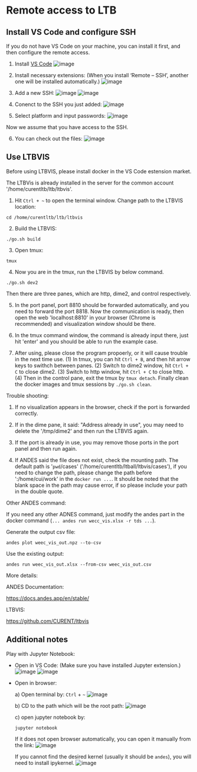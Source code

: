 # Remote access to LTB

## Install VS Code and configure SSH

If you do not have VS Code on your machine, you can install it first, and then configure the remote access.

1. Install [VS Code](https://code.visualstudio.com/![image](https://user-images.githubusercontent.com/79226045/133316409-186154e3-46ea-4ac9-b75d-d6a8d666899a.png)
)
![image](https://user-images.githubusercontent.com/79226045/133316365-9c1e8fad-14f0-43d8-8956-fa1dd1a3e8b5.png)

2. Install necessary extensions:
(When you install ‘Remote – SSH’, another one will be installed automatically.)
![image](https://user-images.githubusercontent.com/79226045/133316785-eb931cda-7bb0-4df4-8ed1-b4b73365d589.png)

3. Add a new SSH:
![image](https://user-images.githubusercontent.com/79226045/133316894-8bcb19e2-7fd2-432a-9fa4-e3c94ba5f4d2.png)
![image](https://user-images.githubusercontent.com/79226045/133316950-38854760-06d5-455f-86f6-46551c6cbc23.png)

4. Conenct to the SSH you just added:
![image](https://user-images.githubusercontent.com/79226045/133317033-302b42e5-c12f-4629-bc9d-8b59ff80d589.png)

5. Select platform and input passwords:
![image](https://user-images.githubusercontent.com/79226045/133317228-927d3448-f7e5-4f48-a55f-74ae914d25c6.png)

Now we assume that you have access to the SSH.

6. You can check out the files:
![image](https://user-images.githubusercontent.com/79226045/133362514-3c154699-7edf-4f41-b4f6-58724b49fbc4.png)

## Use LTBVIS

Before using LTBVIS, please install docker in the VS Code estension market.

The LTBVis is already installed in the server for the common account '/home/curentltb/ltb/ltbvis'.

1. Hit ``Ctrl + ~`` to open the terminal window. Change path to the LTBVIS location:
```
cd /home/curentltb/ltb/ltbvis
```

2. Build the LTBVIS:
```
./go.sh build
```

3. Open tmux:
```
tmux
```

4. Now you are in the tmux, run the LTBVIS by below command.
```
./go.sh dev2
```
Then there are three panes, which are http, dime2, and control respectively.

5. In the port panel, port 8810 should be forwarded automatically, and you need to forward the port 8818. Now the communication is ready, then open the web 'localhost:8810' in your browser (Chrome is recommended) and visualization window should be there.

6. In the tmux command window, the command is already input there, just hit 'enter' and you should be able to run the example case.

7. After using, please close the program propoerly, or it will cause trouble in the next time use.
(1) In tmux, you can hit ``Ctrl + B``, and then hit arrow keys to swithch between panes.
(2) Switch to dime2 window, hit ``Ctrl + C`` to close dime2.
(3) Switch to http window, hit ``Ctrl + C`` to close http.
(4) Then in the control pane, exit the tmux by ``tmux detach``. Finally clean the docker images and tmux sessions by ``./go.sh clean``.

Trouble shooting:

1. If no visualization appears in the browser, check if the port is forwarded correctly.

2. If in the dime pane, it said: "Address already in use", you may need to delete the '/tmp/dime2' and then run the LTBVIS again.

3. If the port is already in use, you may remove those ports in the port panel and then run again.

4. If ANDES said the file does not exist, check the mounting path. The default path is '`pwd`/cases' ('/home/curentltb/ltball/ltbvis/cases'), if you need to change the path, please change the path before ':/home/cui/work' in the ``docker run ...``. It should be noted that the blank space in the path may cause error, if so please include your path in the double quote.

Other ANDES command:

If you need any other ADNES command, just modify the andes part in the docker command (`... andes run wecc_vis.xlsx -r tds ...`).

Generate the output csv file:
```
andes plot weec_vis_out.npz --to-csv
```

Use the existing output:
```
andes run weec_vis_out.xlsx --from-csv weec_vis_out.csv
```

More details:

ANDES Documentation:

https://docs.andes.app/en/stable/

LTBVIS:

https://github.com/CURENT/ltbvis

## Additional notes
Play with Jupyter Notebook:

* Open in VS Code:
(Make sure you have installed Jupyter extension.)
![image](https://user-images.githubusercontent.com/79226045/133362670-26c80664-b8cb-4261-ac72-c85c0ab9ad74.png)
![image](https://user-images.githubusercontent.com/79226045/133362684-32dffa56-6f92-46c2-97d6-2f4963008e4f.png)

* Open in browser:

  a) Open terminal by:
  `Ctrl` + `~`
  ![image](https://user-images.githubusercontent.com/79226045/133363066-0e903e3f-d669-47a4-a84d-6c1bee881fa9.png)

  b) CD to the path which will be the root path:
  ![image](https://user-images.githubusercontent.com/79226045/133363175-c62d58a6-f605-4959-804e-fa41441436f3.png)

  c) open jupyter notebook by:
  ```
  jupyter notebook
  ```
  If it does not open browser automatically, you can open it manually from the link:
  ![image](https://user-images.githubusercontent.com/79226045/133363429-2b32c5d4-40be-40b8-90ec-d3291c1f658d.png)

  If you cannot find the desired kernel (usually it should be `andes`), you will need to install ipykernel.
  ![image](https://user-images.githubusercontent.com/79226045/133363607-16c4fcfd-4ef3-4276-ba1e-a3d636f99f60.png)
